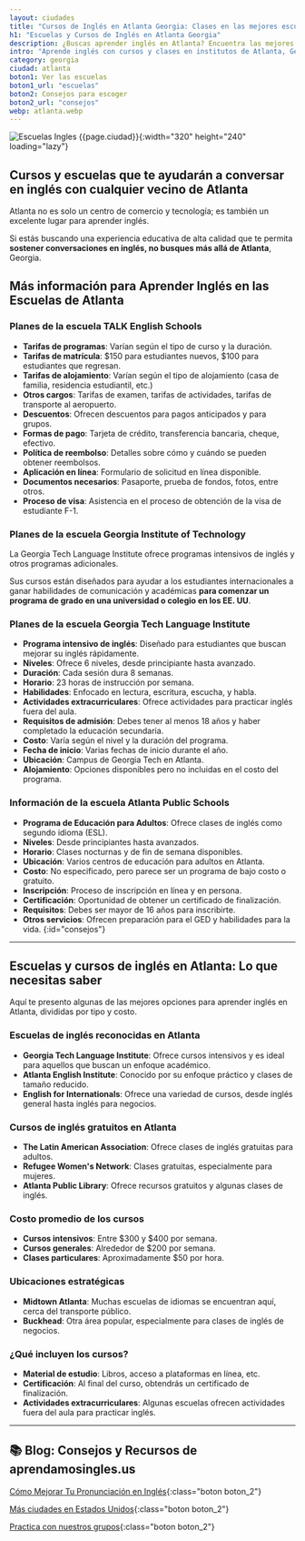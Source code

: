 ```yaml
---
layout: ciudades
title: "Cursos de Inglés en Atlanta Georgia: Clases en las mejores escuelas"
h1: "Escuelas y Cursos de Inglés en Atlanta Georgia"
description: ¿Buscas aprender inglés en Atlanta? Encuentra las mejores escuelas y cursos aquí. ¡Haz clic para saber más! 📚
intro: "Aprende inglés con cursos y clases en institutos de Atlanta, Georgia"
category: georgia
ciudad: atlanta
boton1: Ver las escuelas
boton1_url: "escuelas"
boton2: Consejos para escoger
boton2_url: "consejos"
webp: atlanta.webp
---
```

![Escuelas Ingles {{page.ciudad}}]({{site.baseurl}}/img/{{page.webp}} "Clases inglés {{page.ciudad|capitalize}}"){:width="320" height="240" loading="lazy"}

## Cursos y escuelas que te ayudarán a conversar en inglés con cualquier vecino de Atlanta

Atlanta no es solo un centro de comercio y tecnología; es también un excelente lugar para aprender inglés.

Si estás buscando una experiencia educativa de alta calidad que te permita **sostener conversaciones en inglés, no busques más allá de Atlanta**, Georgia.

## Más información para Aprender Inglés en las Escuelas de Atlanta

### Planes de la escuela TALK English Schools

- **Tarifas de programas**: Varían según el tipo de curso y la duración.
- **Tarifas de matrícula**: $150 para estudiantes nuevos, $100 para estudiantes que regresan.
- **Tarifas de alojamiento**: Varían según el tipo de alojamiento (casa de familia, residencia estudiantil, etc.)
- **Otros cargos**: Tarifas de examen, tarifas de actividades, tarifas de transporte al aeropuerto.
- **Descuentos**: Ofrecen descuentos para pagos anticipados y para grupos.
- **Formas de pago**: Tarjeta de crédito, transferencia bancaria, cheque, efectivo.
- **Política de reembolso**: Detalles sobre cómo y cuándo se pueden obtener reembolsos.
- **Aplicación en línea**: Formulario de solicitud en línea disponible.
- **Documentos necesarios**: Pasaporte, prueba de fondos, fotos, entre otros.
- **Proceso de visa**: Asistencia en el proceso de obtención de la visa de estudiante F-1.

### Planes de la escuela Georgia Institute of Technology

La Georgia Tech Language Institute ofrece programas intensivos de inglés y otros programas adicionales.

Sus cursos están diseñados para ayudar a los estudiantes internacionales a ganar habilidades de comunicación y académicas **para comenzar un programa de grado en una universidad o colegio en los EE. UU**.

### Planes de la escuela Georgia Tech Language Institute

- **Programa intensivo de inglés**: Diseñado para estudiantes que buscan mejorar su inglés rápidamente.
- **Niveles**: Ofrece 6 niveles, desde principiante hasta avanzado.
- **Duración**: Cada sesión dura 8 semanas.
- **Horario**: 23 horas de instrucción por semana.
- **Habilidades**: Enfocado en lectura, escritura, escucha, y habla.
- **Actividades extracurriculares**: Ofrece actividades para practicar inglés fuera del aula.
- **Requisitos de admisión**: Debes tener al menos 18 años y haber completado la educación secundaria.
- **Costo**: Varía según el nivel y la duración del programa.
- **Fecha de inicio**: Varias fechas de inicio durante el año.
- **Ubicación**: Campus de Georgia Tech en Atlanta.
- **Alojamiento**: Opciones disponibles pero no incluidas en el costo del programa.

### Información de la escuela Atlanta Public Schools

- **Programa de Educación para Adultos**: Ofrece clases de inglés como segundo idioma (ESL).
- **Niveles**: Desde principiantes hasta avanzados.
- **Horario**: Clases nocturnas y de fin de semana disponibles.
- **Ubicación**: Varios centros de educación para adultos en Atlanta.
- **Costo**: No especificado, pero parece ser un programa de bajo costo o gratuito.
- **Inscripción**: Proceso de inscripción en línea y en persona.
- **Certificación**: Oportunidad de obtener un certificado de finalización.
- **Requisitos**: Debes ser mayor de 16 años para inscribirte.
- **Otros servicios**: Ofrecen preparación para el GED y habilidades para la vida.
{:id="consejos"}

----

## Escuelas y cursos de inglés en Atlanta: Lo que necesitas saber

Aquí te presento algunas de las mejores opciones para aprender inglés en Atlanta, divididas por tipo y costo.

### Escuelas de inglés reconocidas en Atlanta

- **Georgia Tech Language Institute**: Ofrece cursos intensivos y es ideal para aquellos que buscan un enfoque académico.
- **Atlanta English Institute**: Conocido por su enfoque práctico y clases de tamaño reducido.
- **English for Internationals**: Ofrece una variedad de cursos, desde inglés general hasta inglés para negocios.

### Cursos de inglés gratuitos en Atlanta

- **The Latin American Association**: Ofrece clases de inglés gratuitas para adultos.
- **Refugee Women's Network**: Clases gratuitas, especialmente para mujeres.
- **Atlanta Public Library**: Ofrece recursos gratuitos y algunas clases de inglés.

### Costo promedio de los cursos

- **Cursos intensivos**: Entre $300 y $400 por semana.
- **Cursos generales**: Alrededor de $200 por semana.
- **Clases particulares**: Aproximadamente $50 por hora.

### Ubicaciones estratégicas

- **Midtown Atlanta**: Muchas escuelas de idiomas se encuentran aquí, cerca del transporte público.
- **Buckhead**: Otra área popular, especialmente para clases de inglés de negocios.

### ¿Qué incluyen los cursos?

- **Material de estudio**: Libros, acceso a plataformas en línea, etc.
- **Certificación**: Al final del curso, obtendrás un certificado de finalización.
- **Actividades extracurriculares**: Algunas escuelas ofrecen actividades fuera del aula para practicar inglés.

----

## 📚 Blog: Consejos y Recursos de aprendamosingles.us

 [Cómo Mejorar Tu Pronunciación en Inglés]({{'blog'|relative_url}}){:class="boton boton_2"}

 [Más ciudades en Estados Unidos]({{'escuelas'|relative_url}}){:class="boton boton_2"}

 [Practica con nuestros grupos]({{'/#formulario'|relative_url}}){:class="boton boton_2"}